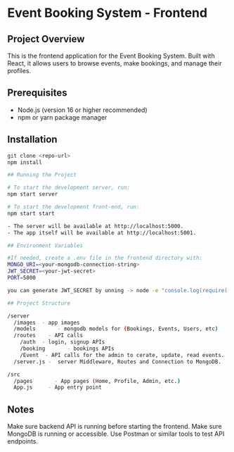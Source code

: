 # Event Booking System - Frontend

## Project Overview
This is the frontend application for the Event Booking System. Built with React, it allows users to browse events, make bookings, and manage their profiles.

## Prerequisites
- Node.js (version 16 or higher recommended)
- npm or yarn package manager

## Installation
```bash
git clone <repo-url>
npm install

## Running the Project

# To start the development server, run:
npm start server

# To start the development front-end, run:
npm start start

- The server will be available at http://localhost:5000.
- The app itself will be available at http://localhost:5001.

## Environment Variables

#If needed, create a .env file in the frontend directory with:
MONGO_URI=<your-mongodb-connection-string>
JWT_SECRET=<your-jwt-secret>
PORT=5000

you can generate JWT_SECRET by unning -> node -e "console.log(require('crypto').randomBytes(32).toString('hex'))"

## Project Structure

/server
  /images  - app images
  /models       - mongodb models for (Bookings, Events, Users, etc)
  /routes    - API calls 
    /auth  - login, signup APIs
    /booking       - bookings APIs
    /Event  - API calls for the admin to cerate, update, read events.
  /server.js -  server Middleware, Routes and Connection to MongoDB.

/src
  /pages       - App pages (Home, Profile, Admin, etc.)
  App.js     - App entry point
```


## Notes
Make sure backend API is running before starting the frontend.
Make sure MongoDB is running or accessible.
Use Postman or similar tools to test API endpoints.


